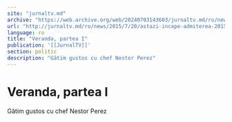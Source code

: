 ```yaml
---
site: "jurnaltv.md"
archive: "https://web.archive.org/web/20240703143603/jurnaltv.md/ro/news/2015/7/20/astazi-incepe-admiterea-2015-10142606/"
url: "http://jurnaltv.md/ro/news/2015/7/20/astazi-incepe-admiterea-2015-10142606/"
language: ro
title: "Veranda, partea I"
publication: '[[JurnalTV]]'
section: politic
description: "Gătim gustos cu chef Nestor Perez"
---
```


# Veranda, partea I

Gătim gustos cu chef Nestor Perez